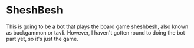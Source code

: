 # SheshBesh
 This is going to be a bot that plays the board game sheshbesh, also known as backgammon or tavli. However, I haven't gotten round to doing the bot part yet, so it's just the game.
